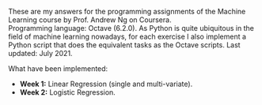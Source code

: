 These are my answers for the programming assignments of the Machine Learning course by Prof. Andrew Ng on Coursera.  
Programming language: Octave (6.2.0). As Python is quite ubiquitous in the field of machine learning nowadays, for each exercise I also implement a Python script that does the equivalent tasks as the Octave scripts.
Last updated: July 2021.

What have been implemented:
- **Week 1:** Linear Regression (single and multi-variate).
- **Week 2:** Logistic Regression.
